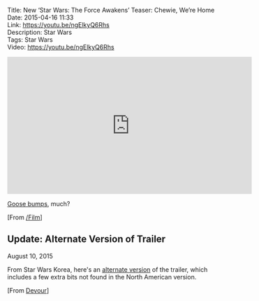 Title: New ‘Star Wars: The Force Awakens’ Teaser: Chewie, We’re Home  
Date: 2015-04-16 11:33  
Link: https://youtu.be/ngElkyQ6Rhs  
Description: Star Wars  
Tags: Star Wars  
Video: https://youtu.be/ngElkyQ6Rhs  

<!-- FitVids -->
<!-- http://fitvidsjs.com -->
<script src="/js/fitvids.js"></script>
<script>
	$(document).ready(function(){
		$(".entry").fitVids();
	});
</script>

<iframe width="560" height="315" src="https://www.youtube.com/embed/ngElkyQ6Rhs" frameborder="0" allowfullscreen></iframe>

[Goose bumps][wikipedia], much? 

[From [/Film][slashfilm]]

<aside>
<div class="update">

## Update: Alternate Version of Trailer
<p class="updateTime"><time datetime="2015-08-10">August 10, 2015</time></p>

From Star Wars Korea, here's an [alternate version][alt] of the trailer, which includes a few extra bits not found in the North American version.

[From [Devour][dev]]

</div>
</aside>

[alt]: https://www.youtube.com/watch?v=M-VTdsCKLgg "Star Wars Korea version of the trailer (possibly not viewable outside of Korea)"
[dev]: http://devour.com/video/star-wars-the-force-awakens-korean-trailer/ "Star Wars: Force Awakens alternate trailer"
[slashfilm]: http://www.slashfilm.com/the-force-awakens-trailer/ "/Film sharing the Star Wars: The Force Awakens trailer"
[wikipedia]: https://en.wikipedia.org/wiki/Goose_bumps "Wikipedia: goose bumps"